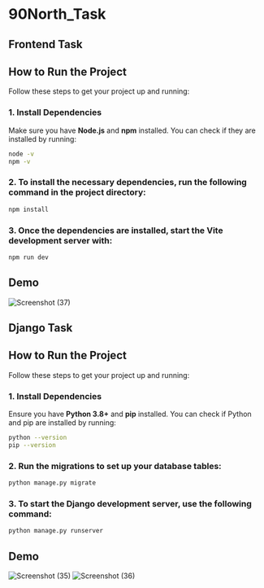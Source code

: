 # 90North_Task

## Frontend Task

## How to Run the Project

Follow these steps to get your project up and running:

### 1. Install Dependencies
Make sure you have **Node.js** and **npm** installed. You can check if they are installed by running:

```bash
node -v
npm -v
```
### 2. To install the necessary dependencies, run the following command in the project directory:

```bash
npm install
```

### 3. Once the dependencies are installed, start the Vite development server with:

```bash
npm run dev
```
## Demo
![Screenshot (37)](https://github.com/user-attachments/assets/5c92e77d-ea55-4680-96fb-75e22302f511)

## Django Task

## How to Run the Project

Follow these steps to get your project up and running:

### 1. Install Dependencies
Ensure you have **Python 3.8+** and **pip** installed. You can check if Python and pip are installed by running:

```bash
python --version
pip --version
```
### 2. Run the migrations to set up your database tables:

```bash
python manage.py migrate
```

### 3. To start the Django development server, use the following command:

```bash
python manage.py runserver
```
## Demo

![Screenshot (35)](https://github.com/user-attachments/assets/de4bc442-df06-42c7-83a7-46ec3308764b)
![Screenshot (36)](https://github.com/user-attachments/assets/2296a779-0ab6-495b-baa9-a1e129dd339e)
